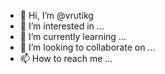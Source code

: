 - 👋 Hi, I’m @vrutikg
- 👀 I’m interested in ...
- 🌱 I’m currently learning ...
- 💞️ I’m looking to collaborate on ...
- 📫 How to reach me ...

<!---
vrutikg/vrutikg is a ✨ special ✨ repository because its `README.md` (this file) appears on your GitHub profile.
You can click the Preview link to take a look at your changes.
--->

